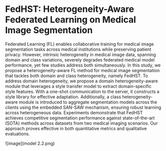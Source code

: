 # FedHST: Heterogeneity-Aware Federated Learning on Medical Image Segmentation

Federated Learning (FL) enables collaborative training for medical image segmentation tasks across medical institutions while preserving patient privacy. However, intrinsic heterogeneity in medical image data, spanning domain and class variations, severely degrades federated medical model performance, yet few studies address both simultaneously. In this study, we propose a heterogeneity-aware FL method for medical image segmentation that tackles both domain and class heterogeneity, namely FedHST. To address domain heterogeneity, we propose a domain heterogeneity-aware module that leverages a style transfer model to extract domain-specific style features. With a one-shot communication to the server, it constructs a style library for effective adaptation. Additionally, a class heterogeneity-aware module is introduced to aggregate segmentation models across the clients using the embedded SAN-SAW mechanism, ensuring robust learning across heterogeneous data. Experiments demonstrate that FedHST achieves competitive segmentation performance against state-of-the-art (SOTA) methods across datasets from two medical imaging scenarios. Our approach proves effective in both quantitative metrics and qualitative evaluations.

![image](model 2.2.png)

